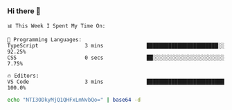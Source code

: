 ### Hi there 👋

<!--START_SECTION:waka-->
```text
📊 This Week I Spent My Time On: 

💬 Programming Languages: 
TypeScript               3 mins              ███████████████████████░░   92.25% 
CSS                      0 secs              ██░░░░░░░░░░░░░░░░░░░░░░░   7.75%

🔥 Editors: 
VS Code                  3 mins              █████████████████████████   100.0%
```


<!--END_SECTION:waka-->

```bash
echo "NTI3ODkyMjQ1QHFxLmNvbQo=" | base64 -d
```

